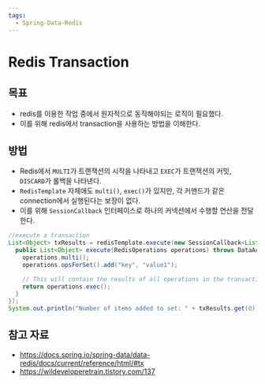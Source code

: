 ```yaml
---
tags:
  - Spring-Data-Redis
---
```

# Redis Transaction

## 목표

- redis를 이용한 작업 중에서 원자적으로 동작해야되는 로직이 필요했다.
- 이를 위해 redis에서 transaction을 사용하는 방법을 이해한다.

## 방법

- Redis에서 `MULTI`가 트랜잭션의 시작을 나타내고 `EXEC`가 트랜잭션의 커밋, `DISCARD`가 롤백을 나타낸다.
- `RedisTemplate` 자체애도 `multi()`, `exec()`가 있지만, 각 커맨드가 같은 connection에서 실행된다는 보장이 없다.
- 이를 위해 `SessionCallback` 인터페이스로 하나의 커넥션에서 수행할 연산을 전달한다.

```java
//execute a transaction
List<Object> txResults = redisTemplate.execute(new SessionCallback<List<Object>>() {
  public List<Object> execute(RedisOperations operations) throws DataAccessException {
    operations.multi();
    operations.opsForSet().add("key", "value1");

    // This will contain the results of all operations in the transaction
    return operations.exec();
  }
});
System.out.println("Number of items added to set: " + txResults.get(0));
```

## 참고 자료

- https://docs.spring.io/spring-data/data-redis/docs/current/reference/html/#tx
- https://wildeveloperetrain.tistory.com/137